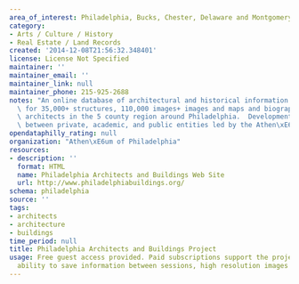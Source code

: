 ```yaml
---
area_of_interest: Philadelphia, Bucks, Chester, Delaware and Montgomery Counties
category:
- Arts / Culture / History
- Real Estate / Land Records
created: '2014-12-08T21:56:32.348401'
license: License Not Specified
maintainer: ''
maintainer_email: ''
maintainer_link: null
maintainer_phone: 215-925-2688
notes: "An online database of architectural and historical information and images\
  \ for 35,000+ structures, 110,000 images+ images and maps and biographies of 5,000+\
  \ architects in the 5 county region around Philadelphia.  Development was a collaboration\
  \ between private, academic, and public entities led by the Athen\xE6um of Philadelphia."
opendataphilly_rating: null
organization: "Athen\xE6um of Philadelphia"
resources:
- description: ''
  format: HTML
  name: Philadelphia Architects and Buildings Web Site
  url: http://www.philadelphiabuildings.org/
schema: philadelphia
source: ''
tags: 
- architects
- architecture
- buildings
time_period: null
title: Philadelphia Architects and Buildings Project
usage: Free guest access provided. Paid subscriptions support the project and provide
  ability to save information between sessions, high resolution images and other benefits.
---
```

